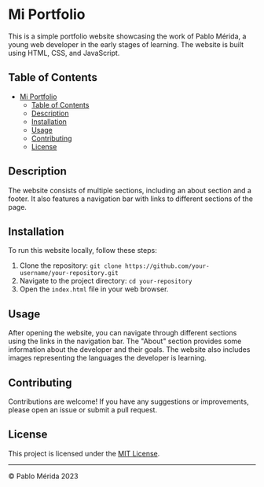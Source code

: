 # Mi Portfolio

This is a simple portfolio website showcasing the work of Pablo Mérida, a young web developer in the early stages of learning. The website is built using HTML, CSS, and JavaScript.

## Table of Contents

- [Mi Portfolio](index.html)
  - [Table of Contents](#table-of-contents)
  - [Description](#description)
  - [Installation](#installation)
  - [Usage](#usage)
  - [Contributing](#contributing)
  - [License](#license)

## Description

The website consists of multiple sections, including an about section and a footer. It also features a navigation bar with links to different sections of the page.

## Installation

To run this website locally, follow these steps:

1. Clone the repository: `git clone https://github.com/your-username/your-repository.git`
2. Navigate to the project directory: `cd your-repository`
3. Open the `index.html` file in your web browser.

## Usage

After opening the website, you can navigate through different sections using the links in the navigation bar. The "About" section provides some information about the developer and their goals. The website also includes images representing the languages the developer is learning.

## Contributing

Contributions are welcome! If you have any suggestions or improvements, please open an issue or submit a pull request.

## License

This project is licensed under the [MIT License](LICENSE).

---

© Pablo Mérida 2023
